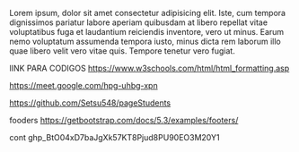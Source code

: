 
  Lorem ipsum, dolor sit amet consectetur adipisicing elit. Iste, cum tempora dignissimos pariatur labore aperiam quibusdam at libero repellat vitae voluptatibus fuga et laudantium reiciendis inventore, vero ut minus. Earum nemo voluptatum assumenda tempora iusto, minus dicta rem laborum illo quae libero velit vero vitae quis. Tempore tenetur vero fugiat.

lINK PARA CODIGOS 
https://www.w3schools.com/html/html_formatting.asp

https://meet.google.com/hpg-uhbg-xpn

https://github.com/Setsu548/pageStudents

fooders https://getbootstrap.com/docs/5.3/examples/footers/

cont 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
